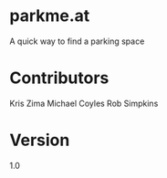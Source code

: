 parkme.at
=========

A quick way to find a parking space

Contributors
============
Kris Zima
Michael Coyles
Rob Simpkins

Version
=======
1.0